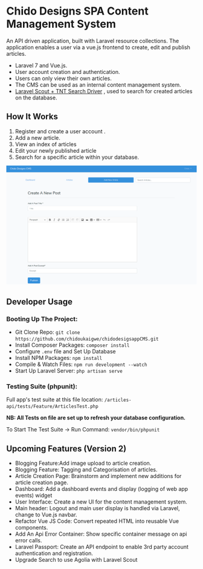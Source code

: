 # Chido Designs SPA Content Management System

An API driven application, built with Laravel resource collections. The application enables a user via a vue.js frontend to create, edit and publish articles. 

- Laravel 7 and Vue.js.
- User account creation and authentication.
- Users can only view their own articles. 
- The CMS can be used as an internal content management system.
- [Laravel Scout + TNT Search Driver](https://github.com/teamtnt/laravel-scout-tntsearch-driver "TNT Search Drive") , used to search for created articles on the database.

## How It Works
1. Register and create a user account .
2. Add a new article.
3. View an index of articles 
4. Edit your newly published article 
5. Search for a specific article within your database.

![alt text][logo]

[logo]: https://github.com/chidoukaigwe/chidodesigsappCMS/blob/master/cms-screenshot.png?raw=true "App Screenshot"

## Developer Usage

### Booting Up The Project:
- Git Clone Repo: `git clone https://github.com/chidoukaigwe/chidodesigsappCMS.git`
- Install Composer Packages: `composer install`
- Configure `.env` file and Set Up Database
- Install NPM Packages: `npm install`
- Compile & Watch Files: `npm run development --watch`
- Start Up Laravel Server: `php artisan serve`

### Testing Suite (phpunit):

Full app's test suite at this file location: `/articles-api/tests/Feature/ArticlesTest.php`

**NB: All Tests on file are set up to refresh your database configuration.** 

To Start The Test Suite -> Run Command: `vendor/bin/phpunit`

## Upcoming Features (Version 2)
  - Blogging Feature:Add image upload to article creation.
  - Blogging Feature: Tagging and Categorisation of articles.
  - Article Creation Page: Brainstorm and implement new additions for article creation page.
  - Dashboard: Add a dashboard events and display (logging of web app events) widget
  - User Interface: Create a new UI for the content management system.
  - Main header: Logout and main user display is handled via Laravel, change to Vue.js navbar.
  - Refactor Vue JS Code: Convert repeated HTML into reusable Vue components.
  - Add An Api Error Container: Show specific container message on api error calls.
  - Laravel Passport: Create an API endpoint to enable 3rd party account authentication and registration.
  - Upgrade Search to use Agolia with Laravel Scout
           

